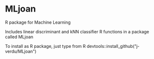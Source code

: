 # MLjoan
R package for Machine Learning

Includes linear discriminant and kNN classifier R functions in a package called MLjoan

To install as R package, just type from R devtools::install_github("j-verdu/MLjoan")
